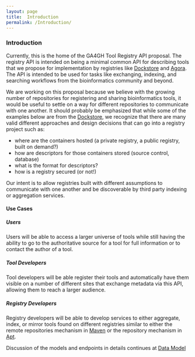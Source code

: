 ```yaml
---
layout: page
title:  Introduction
permalink: /Introduction/
---
```

### Introduction
Currently, this is the home of the GA4GH Tool Registry API proposal. The registry API is intended on being a minimal common API for describing tools that we propose for implementation by registries like [Dockstore](https://www.dockstore.org/) and [Agora](https://github.com/broadinstitute/agora). The API is intended to be used for tasks like exchanging, indexing, and searching workflows from the bioinformatics community and beyond. 

We are working on this proposal because we believe with the growing number of repositories for registering and sharing bioinformatics tools, it would be useful to settle on a way for different repositories to communicate with one another. It should probably be emphasized that while some of the examples below are from the [Dockstore](https://dockstore.org/), we recognize that there are many valid different approaches and design decisions that can go into a registry project such as:

* where are the containers hosted (a private registry, a public registry, built on demand?)
* how are descriptors for those containers stored (source control, database)
* what is the format for descriptors?
* how is a registry secured (or not!) 

Our intent is to allow registries built with different assumptions to communicate with one another and be discoverable by third party indexing or aggregation services. 

#### Use Cases

##### Users

Users will be able to access a larger universe of tools while still having the ability to go to the authoritative source for a tool for full information or to contact the author of a tool.

##### Tool Developers

Tool developers will be able register their tools and automatically have them visible on a number of different sites that exchange metadata via this API, allowing them to reach a larger audience.

##### Registry Developers

Registry developers will be able to develop services to either aggregate, index, or mirror tools found on different registries similar to either the remote repositories mechanism in [Maven](https://maven.apache.org/guides/introduction/introduction-to-repositories.html) or the repository mechanism in [Apt](https://help.ubuntu.com/community/Repositories/CommandLine#Adding_Repositories).     


Discussion of the models and endpoints in details continues at [Data Model](../DataModel)

